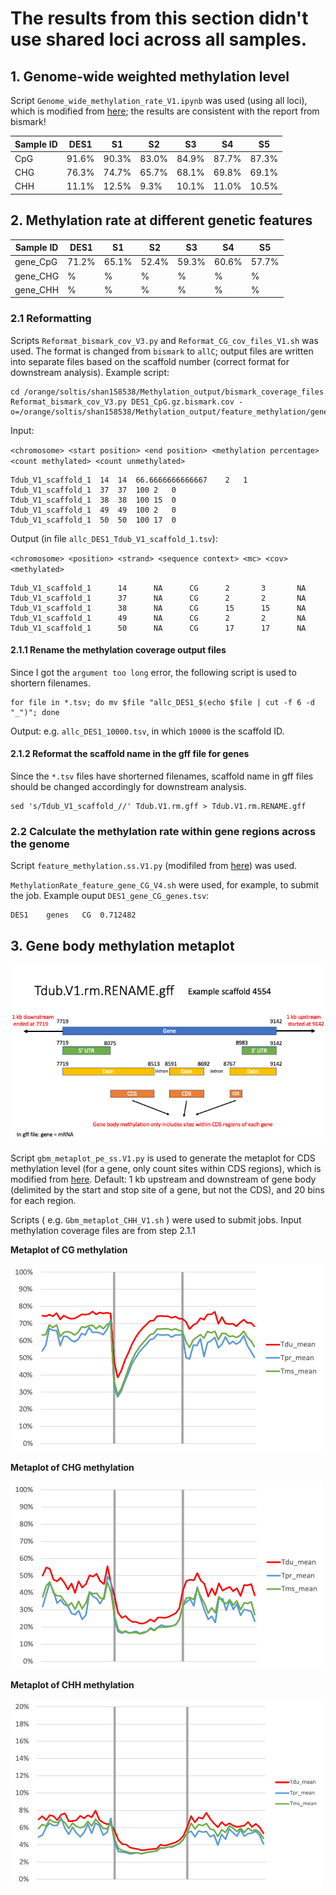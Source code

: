 # The results from this section didn't use shared loci across all samples.
## 1. Genome-wide weighted methylation level
Script `Genome_wide_methylation_rate_V1.ipynb` was used (using all loci), which is modified from [here](https://github.com/niederhuth/Widespread-natural-variation-of-DNA-methylation-within-angiosperms/blob/c9966e4e9df6d37649c3923509874bce0dd3ad80/mC_pyTools.py#L31); the results are consistent with the report from bismark!

| Sample ID | DES1 | S1 | S2 | S3 | S4 | S5 |
| -- | -- | -- | -- | -- | -- | -- |
| CpG | 91.6% | 90.3% | 83.0% | 84.9% | 87.7% | 87.3% |
| CHG | 76.3% | 74.7% | 65.7% | 68.1% | 69.8% | 69.1% |
| CHH | 11.1% | 12.5% | 9.3% | 10.1% | 11.0% | 10.5% |

## 2. Methylation rate at different genetic features

| Sample ID | DES1 | S1 | S2 | S3 | S4 | S5 |
| -- | -- | -- | -- | -- | -- | -- |
| gene_CpG | 71.2% | 65.1% | 52.4% | 59.3% | 60.6% | 57.7% |
| gene_CHG | % | % | % | % | % | % |
| gene_CHH | % | % | % | % | % | % |

### 2.1 Reformatting
Scripts `Reformat_bismark_cov_V3.py` and `Reformat_CG_cov_files_V1.sh` was used. The format is changed from `bismark` to `allC`; output files are written into separate files based on the scaffold number (correct format for downstream analysis). Example script:

```
cd /orange/soltis/shan158538/Methylation_output/bismark_coverage_files
Reformat_bismark_cov_V3.py DES1_CpG.gz.bismark.cov -o=/orange/soltis/shan158538/Methylation_output/feature_methylation/gene_CG/DES1/
```
Input:

`<chromosome> <start position> <end position> <methylation percentage> <count methylated> <count unmethylated>`
```
Tdub_V1_scaffold_1	14	14	66.6666666666667	2	1
Tdub_V1_scaffold_1	37	37	100	2	0
Tdub_V1_scaffold_1	38	38	100	15	0
Tdub_V1_scaffold_1	49	49	100	2	0
Tdub_V1_scaffold_1	50	50	100	17	0
```

Output (in file `allc_DES1_Tdub_V1_scaffold_1.tsv`):

`<chromosome> <position> <strand> <sequence context> <mc> <cov> <methylated>`

```
Tdub_V1_scaffold_1      14      NA      CG      2       3       NA
Tdub_V1_scaffold_1      37      NA      CG      2       2       NA
Tdub_V1_scaffold_1      38      NA      CG      15      15      NA
Tdub_V1_scaffold_1      49      NA      CG      2       2       NA
Tdub_V1_scaffold_1      50      NA      CG      17      17      NA
```
#### 2.1.1 Rename the methylation coverage output files
Since I got the `argument too long` error, the following script is used to shortern filenames.

```
for file in *.tsv; do mv $file "allc_DES1_$(echo $file | cut -f 6 -d "_")"; done
```

Output: e.g. `allc_DES1_10000.tsv`, in which `10000` is the scaffold ID.

#### 2.1.2 Reformat the scaffold name in the gff file for genes
Since the `*.tsv` files have shorterned filenames, scaffold name in gff files should be changed accordingly for downstream analysis.

```
sed 's/Tdub_V1_scaffold_//' Tdub.V1.rm.gff > Tdub.V1.rm.RENAME.gff
```

### 2.2 Calculate the methylation rate within gene regions across the genome
Script `feature_methylation.ss.V1.py` (modifiled from [here](https://github.com/bhofmei/analysis-scripts/blob/master/methyl/feature_methylation.py#L264)) was used.

`MethylationRate_feature_gene_CG_V4.sh` were used, for example, to submit the job. Example ouput `DES1_gene_CG_genes.tsv`:

```
DES1	genes	CG	0.712482
```

## 3. Gene body methylation metaplot
![CDS_metaplot_demo](https://github.com/GatorShan/Tragopogon-Methylation-Project/blob/master/Calculate_methylation_rate/images/CDS_metaplot_demo.png)

Script `gbm_metaplot_pe_ss.V1.py` is used to generate the metaplot for CDS methylation level (for a gene, only count sites within CDS regions), which is modified from [here](https://github.com/bhofmei/analysis-scripts/blob/master/methyl/gbm_metaplot_pe.py). Default: 1 kb upstream and downstream of gene body (delimited by the start and stop site of a gene, but not the CDS), and 20 bins for each region.

Scripts ( e.g. `Gbm_metaplot_CHH_V1.sh` ) were used to submit jobs. Input methylation coverage files are from step 2.1.1

**Metaplot of CG methylation**

<img src="https://github.com/GatorShan/Tragopogon-Methylation-Project/blob/master/Calculate_methylation_rate/images/CG_Feb2020.png" width=500 height=300>

**Metaplot of CHG methylation**

<img src="https://github.com/GatorShan/Tragopogon-Methylation-Project/blob/master/Calculate_methylation_rate/images/CHG_Feb2020.png" width=500 height=300>

**Metaplot of CHH methylation**

<img src="https://github.com/GatorShan/Tragopogon-Methylation-Project/blob/master/Calculate_methylation_rate/images/CHH_Feb2020.png" width=500 height=300>
